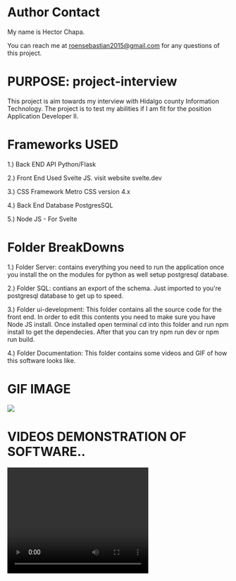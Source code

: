 # Author Contact
My name is Hector Chapa.

You can reach me at roensebastian2015@gmail.com for any 
questions of this project.

# PURPOSE: project-interview
This project is aim towards my interview with Hidalgo county Information Technology. The project is to test my abilities if I am fit for the position Application Developer II. 

# Frameworks USED
1.) Back END API Python/Flask

2.) Front End Used Svelte JS. visit website svelte.dev

3.) CSS Framework Metro CSS version 4.x

4.) Back End Database PostgresSQL

5.) Node JS - For Svelte

# Folder BreakDowns
1.) Folder Server: contains everything you need to run the application once you install the on the modules for python as well setup postgresql database.

2.) Folder SQL: contians an export of the schema. Just imported to you're postgresql database to get up to speed.

3.) Folder ui-development: This folder contains all the source code for the front end. In order to edit this contents you need to make sure you have Node JS install.
Once installed open terminal cd into this folder and run npm install to get the dependecies. After that you can try npm run dev or npm run build.

4.) Folder Documentation: This folder contains some videos and GIF of how this software looks like.

# GIF IMAGE
<img src="https://github.com/lrgvdc9-1-1/project-interview/blob/master/documentation/gui_one.gif" >

# VIDEOS DEMONSTRATION OF SOFTWARE..

<video width="320" height="240" controls>
  <source src="https://github.com/lrgvdc9-1-1/project-interview/blob/master/documentation/add-customer.mp4" type="video/mp4">
  
  Your browser does not support the video tag.
</video>


<video width="320" height="240" controls>
  <source src="https://github.com/lrgvdc9-1-1/project-interview/blob/master/documentation/add-orders2.mp4" type="video/mp4">
  
  Your browser does not support the video tag.
</video>


<video width="320" height="240" controls>
  <source src="https://github.com/lrgvdc9-1-1/project-interview/blob/master/documentation/search-customers.mp4" type="video/mp4">
  
  Your browser does not support the video tag.
</video>

<video width="320" height="240" controls>
  <source src="https://github.com/lrgvdc9-1-1/project-interview/blob/master/documentation/writing-code-preview.mp4" type="video/mp4">
  
  Your browser does not support the video tag.
</video>

